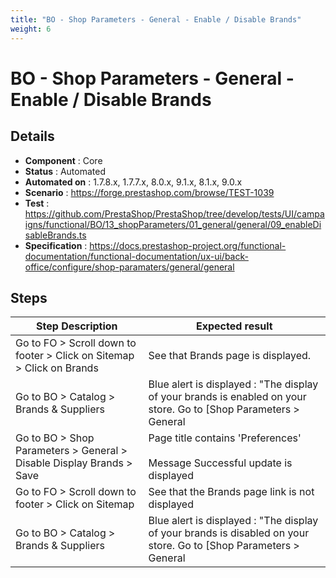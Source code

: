 ```yaml
---
title: "BO - Shop Parameters - General - Enable / Disable Brands"
weight: 6
---
```


# BO - Shop Parameters - General - Enable / Disable Brands
## Details
* **Component** : Core
* **Status** : Automated
* **Automated on** : 1.7.8.x, 1.7.7.x, 8.0.x, 9.1.x, 8.1.x, 9.0.x
* **Scenario** : https://forge.prestashop.com/browse/TEST-1039
* **Test** : https://github.com/PrestaShop/PrestaShop/tree/develop/tests/UI/campaigns/functional/BO/13_shopParameters/01_general/general/09_enableDisableBrands.ts
* **Specification** : https://docs.prestashop-project.org/functional-documentation/functional-documentation/ux-ui/back-office/configure/shop-paramaters/general/general

## Steps
| Step Description | Expected result |
| ----- | ----- |
| Go to FO > Scroll down to footer > Click on Sitemap > Click on Brands | See that Brands page is displayed. |
| Go to BO > Catalog > Brands & Suppliers | Blue alert is displayed : "The display of your brands is enabled on your store. Go to [Shop Parameters > General|http://develop:8888/admin-dev/index.php/configure/shop/preferences/preferences?_token=UypSSVWK9eBBg2AxKgciu-VKCtumCmAl_0o4KRg2ygU] to edit settings." |
| Go to BO > Shop Parameters > General > Disable Display Brands > Save | Page title contains 'Preferences'<br><br>Message Successful update is displayed |
| Go to FO > Scroll down to footer > Click on Sitemap | See that the Brands page link is not displayed |
| Go to BO > Catalog > Brands & Suppliers | Blue alert is displayed : "The display of your brands is disabled on your store. Go to [Shop Parameters > General|http://develop:8888/admin-dev/index.php/configure/shop/preferences/preferences?_token=UypSSVWK9eBBg2AxKgciu-VKCtumCmAl_0o4KRg2ygU] to edit settings." |
